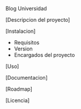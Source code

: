 Blog Universidad

[Descripcion del proyecto]

[Instalacion]
- Requisitos
- Version
- Encargados del proyecto

[Uso]

[Documentacion]

[Roadmap]

[Licencia]
